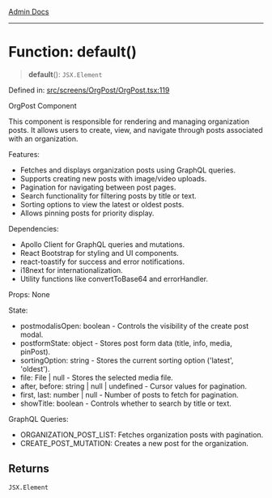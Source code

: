 [Admin Docs](/)

***

# Function: default()

> **default**(): `JSX.Element`

Defined in: [src/screens/OrgPost/OrgPost.tsx:119](https://github.com/PalisadoesFoundation/talawa-admin/blob/main/src/screens/OrgPost/OrgPost.tsx#L119)

OrgPost Component

This component is responsible for rendering and managing organization posts.
It allows users to create, view, and navigate through posts associated with an organization.

Features:
- Fetches and displays organization posts using GraphQL queries.
- Supports creating new posts with image/video uploads.
- Pagination for navigating between post pages.
- Search functionality for filtering posts by title or text.
- Sorting options to view the latest or oldest posts.
- Allows pinning posts for priority display.

Dependencies:
- Apollo Client for GraphQL queries and mutations.
- React Bootstrap for styling and UI components.
- react-toastify for success and error notifications.
- i18next for internationalization.
- Utility functions like convertToBase64 and errorHandler.

Props: None

State:
- postmodalisOpen: boolean - Controls the visibility of the create post modal.
- postformState: object - Stores post form data (title, info, media, pinPost).
- sortingOption: string - Stores the current sorting option ('latest', 'oldest').
- file: File | null - Stores the selected media file.
- after, before: string | null | undefined - Cursor values for pagination.
- first, last: number | null - Number of posts to fetch for pagination.
- showTitle: boolean - Controls whether to search by title or text.

GraphQL Queries:
- ORGANIZATION_POST_LIST: Fetches organization posts with pagination.
- CREATE_POST_MUTATION: Creates a new post for the organization.

## Returns

`JSX.Element`
